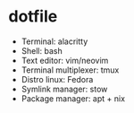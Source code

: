 # dotfile

- Terminal: alacritty
- Shell: bash
- Text editor: vim/neovim
- Terminal multiplexer: tmux
- Distro linux: Fedora
- Symlink manager: stow
- Package manager: apt + nix
